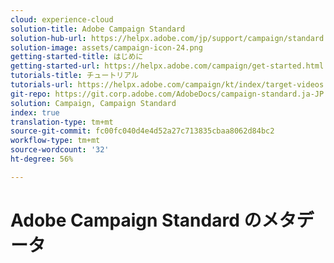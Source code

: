 ```yaml
---
cloud: experience-cloud
solution-title: Adobe Campaign Standard
solution-hub-url: https://helpx.adobe.com/jp/support/campaign/standard.html
solution-image: assets/campaign-icon-24.png
getting-started-title: はじめに
getting-started-url: https://helpx.adobe.com/campaign/get-started.html
tutorials-title: チュートリアル
tutorials-url: https://helpx.adobe.com/campaign/kt/index/target-videos.html
git-repo: https://git.corp.adobe.com/AdobeDocs/campaign-standard.ja-JP
solution: Campaign, Campaign Standard
index: true
translation-type: tm+mt
source-git-commit: fc00fc040d4e4d52a27c713835cbaa8062d84bc2
workflow-type: tm+mt
source-wordcount: '32'
ht-degree: 56%

---
```



# Adobe Campaign Standard のメタデータ
